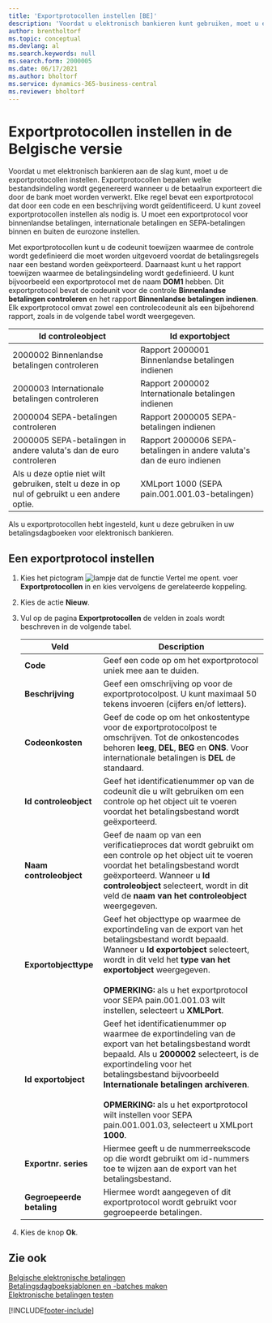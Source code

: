 ```yaml
---
title: 'Exportprotocollen instellen [BE]'
description: 'Voordat u elektronisch bankieren kunt gebruiken, moet u exportprotocollen instellen die bepalen welke bestandsindeling wordt gegenereerd wanneer u de betaalrun exporteert die door de bank moet worden verwerkt.'
author: brentholtorf
ms.topic: conceptual
ms.devlang: al
ms.search.keywords: null
ms.search.form: 2000005
ms.date: 06/17/2021
ms.author: bholtorf
ms.service: dynamics-365-business-central
ms.reviewer: bholtorf
---
```

# <a name="set-up-export-protocols-in-the-belgian-version"></a>Exportprotocollen instellen in de Belgische versie
Voordat u met elektronisch bankieren aan de slag kunt, moet u de exportprotocollen instellen. Exportprotocollen bepalen welke bestandsindeling wordt gegenereerd wanneer u de betaalrun exporteert die door de bank moet worden verwerkt. Elke regel bevat een exportprotocol dat door een code en een beschrijving wordt geïdentificeerd. U kunt zoveel exportprotocollen instellen als nodig is. U moet een exportprotocol voor binnenlandse betalingen, internationale betalingen en SEPA-betalingen binnen en buiten de eurozone instellen.  

 Met exportprotocollen kunt u de codeunit toewijzen waarmee de controle wordt gedefinieerd die moet worden uitgevoerd voordat de betalingsregels naar een bestand worden geëxporteerd. Daarnaast kunt u het rapport toewijzen waarmee de betalingsindeling wordt gedefinieerd. U kunt bijvoorbeeld een exportprotocol met de naam **DOM1** hebben. Dit exportprotocol bevat de codeunit voor de controle **Binnenlandse betalingen controleren** en het rapport **Binnenlandse betalingen indienen**. Elk exportprotocol omvat zowel een controlecodeunit als een bijbehorend rapport, zoals in de volgende tabel wordt weergegeven.  

|**Id controleobject**|**Id exportobject**|  
|-------------------------|--------------------------|  
|2000002 Binnenlandse betalingen controleren|Rapport 2000001 Binnenlandse betalingen indienen|  
|2000003 Internationale betalingen controleren|Rapport 2000002 Internationale betalingen indienen|  
|2000004 SEPA-betalingen controleren|Rapport 2000005 SEPA-betalingen indienen|  
|2000005 SEPA-betalingen in andere valuta's dan de euro controleren|Rapport 2000006 SEPA-betalingen in andere valuta's dan de euro indienen|  
|Als u deze optie niet wilt gebruiken, stelt u deze in op nul of gebruikt u een andere optie.|XMLport 1000 (SEPA pain.001.001.03-betalingen)|  

 Als u exportprotocollen hebt ingesteld, kunt u deze gebruiken in uw betalingsdagboeken voor elektronisch bankieren.  

## <a name="to-set-up-an-export-protocol"></a>Een exportprotocol instellen

1.  Kies het pictogram ![lampje dat de functie Vertel me opent.](../../media/ui-search/search_small.png "Vertel me wat u wilt doen") voer **Exportprotocollen** in en kies vervolgens de gerelateerde koppeling.  
2.  Kies de actie **Nieuw**.  
3.  Vul op de pagina **Exportprotocollen** de velden in zoals wordt beschreven in de volgende tabel.  

    |Veld|Description|  
    |---------------------------------|---------------------------------------|  
    |**Code**|Geef een code op om het exportprotocol uniek mee aan te duiden.|  
    |**Beschrijving**|Geef een omschrijving op voor de exportprotocolpost. U kunt maximaal 50 tekens invoeren (cijfers en/of letters).|  
    |**Codeonkosten**|Geef de code op om het onkostentype voor de exportprotocolpost te omschrijven. Tot de onkostencodes behoren **leeg**, **DEL**, **BEG** en **ONS**. Voor internationale betalingen is **DEL** de standaard.|  
    |**Id controleobject**|Geef het identificatienummer op van de codeunit die u wilt gebruiken om een controle op het object uit te voeren voordat het betalingsbestand wordt geëxporteerd.|  
    |**Naam controleobject**|Geef de naam op van een verificatieproces dat wordt gebruikt om een controle op het object uit te voeren voordat het betalingsbestand wordt geëxporteerd. Wanneer u **Id controleobject** selecteert, wordt in dit veld de **naam van het controleobject** weergegeven.|  
    |**Exportobjecttype**|Geef het objecttype op waarmee de exportindeling van de export van het betalingsbestand wordt bepaald. Wanneer u **Id exportobject** selecteert, wordt in dit veld het **type van het exportobject** weergegeven.<br /><br /> **OPMERKING:** als u het exportprotocol voor SEPA pain.001.001.03 wilt instellen, selecteert u **XMLPort**.|  
    |**Id exportobject**|Geef het identificatienummer op waarmee de exportindeling van de export van het betalingsbestand wordt bepaald. Als u **2000002** selecteert, is de exportindeling voor het betalingsbestand bijvoorbeeld **Internationale betalingen archiveren**.<br /><br /> **OPMERKING:** als u het exportprotocol wilt instellen voor SEPA pain.001.001.03, selecteert u XMLport **1000**.|  
    |**Exportnr. series**|Hiermee geeft u de nummerreekscode op die wordt gebruikt om id-nummers toe te wijzen aan de export van het betalingsbestand.|  
    |**Gegroepeerde betaling**|Hiermee wordt aangegeven of dit exportprotocol wordt gebruikt voor gegroepeerde betalingen.|  

4.  Kies de knop **Ok**.  

## <a name="see-also"></a>Zie ook
 [Belgische elektronische betalingen](belgian-electronic-payments.md)   
 [Betalingsdagboeksjablonen en -batches maken](how-to-create-payment-journal-templates-and-batches.md)   
 [Elektronische betalingen testen](how-to-test-electronic-payments.md)


[!INCLUDE[footer-include](../../includes/footer-banner.md)]
